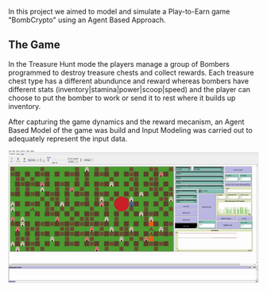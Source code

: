 
In this project we aimed to model and simulate a Play-to-Earn game "BombCrypto" using an Agent Based Approach.

## The Game

In the Treasure Hunt mode the players manage a group of Bombers programmed to destroy treasure chests and collect rewards. Each treasure chest type has a different abundunce and reward whereas bombers have different stats (inventory|stamina|power|scoop|speed) and the player can choose to put the bomber to work or send it to rest where it builds up inventory.

After capturing the game dynamics and the reward mecanism, an Agent Based Model of the game was build and Input Modeling was carried out to adequately represent the input data.

![](./assets/images/Sim.gif)

